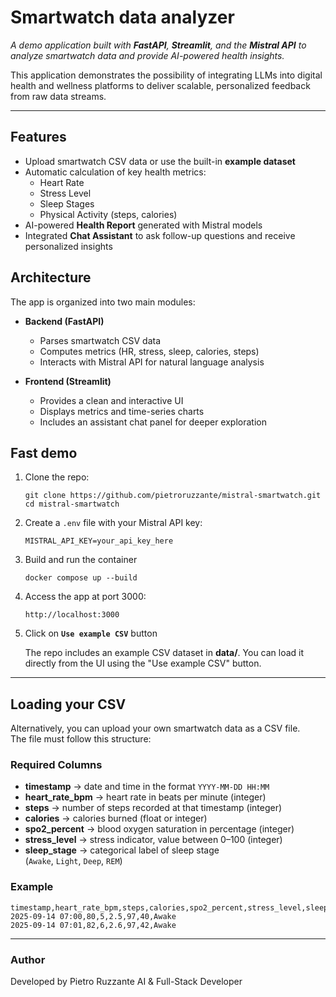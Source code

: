 # Smartwatch data analyzer

*A demo application built with **FastAPI**, **Streamlit**, and the **Mistral API** to analyze smartwatch data and provide AI-powered health insights.*

This application demonstrates the possibility of integrating LLMs into digital health and wellness platforms to deliver scalable, personalized feedback from raw data streams.

---

## Features

- Upload smartwatch CSV data or use the built-in **example dataset**  
- Automatic calculation of key health metrics:
  - Heart Rate  
  - Stress Level  
  - Sleep Stages  
  - Physical Activity (steps, calories)  
- AI-powered **Health Report** generated with Mistral models  
- Integrated **Chat Assistant** to ask follow-up questions and receive personalized insights  

## Architecture

The app is organized into two main modules:  

- **Backend (FastAPI)**  
  - Parses smartwatch CSV data  
  - Computes metrics (HR, stress, sleep, calories, steps)  
  - Interacts with Mistral API for natural language analysis  

- **Frontend (Streamlit)**  
  - Provides a clean and interactive UI  
  - Displays metrics and time-series charts  
  - Includes an assistant chat panel for deeper exploration  

## Fast demo

1. Clone the repo:
    ```
    git clone https://github.com/pietroruzzante/mistral-smartwatch.git
    cd mistral-smartwatch
    ```
2. Create a `.env` file with your Mistral API key:
   ```
   MISTRAL_API_KEY=your_api_key_here
   ```
3. Build and run the container
    ```
   docker compose up --build
    ```
4. Access the app at port 3000: 
    ```
    http://localhost:3000
    ```
5. Click on **`Use example CSV`** button

    The repo includes an example CSV dataset in **data/**.
    You can load it directly from the UI using the "Use example CSV" button.

---

## Loading your CSV

Alternatively, you can upload your own smartwatch data as a CSV file.  
The file must follow this structure:

### Required Columns
- **timestamp** → date and time in the format `YYYY-MM-DD HH:MM`
- **heart_rate_bpm** → heart rate in beats per minute (integer)
- **steps** → number of steps recorded at that timestamp (integer)
- **calories** → calories burned (float or integer)
- **spo2_percent** → blood oxygen saturation in percentage (integer)
- **stress_level** → stress indicator, value between 0–100 (integer)
- **sleep_stage** → categorical label of sleep stage  
  (`Awake`, `Light`, `Deep`, `REM`)

### Example
```csv
timestamp,heart_rate_bpm,steps,calories,spo2_percent,stress_level,sleep_stage
2025-09-14 07:00,80,5,2.5,97,40,Awake
2025-09-14 07:01,82,6,2.6,97,42,Awake
```
---

### Author
Developed by Pietro Ruzzante
AI & Full-Stack Developer